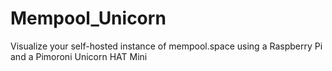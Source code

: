 # Mempool_Unicorn
Visualize your self-hosted instance of mempool.space using a Raspberry Pi and a Pimoroni Unicorn HAT Mini
